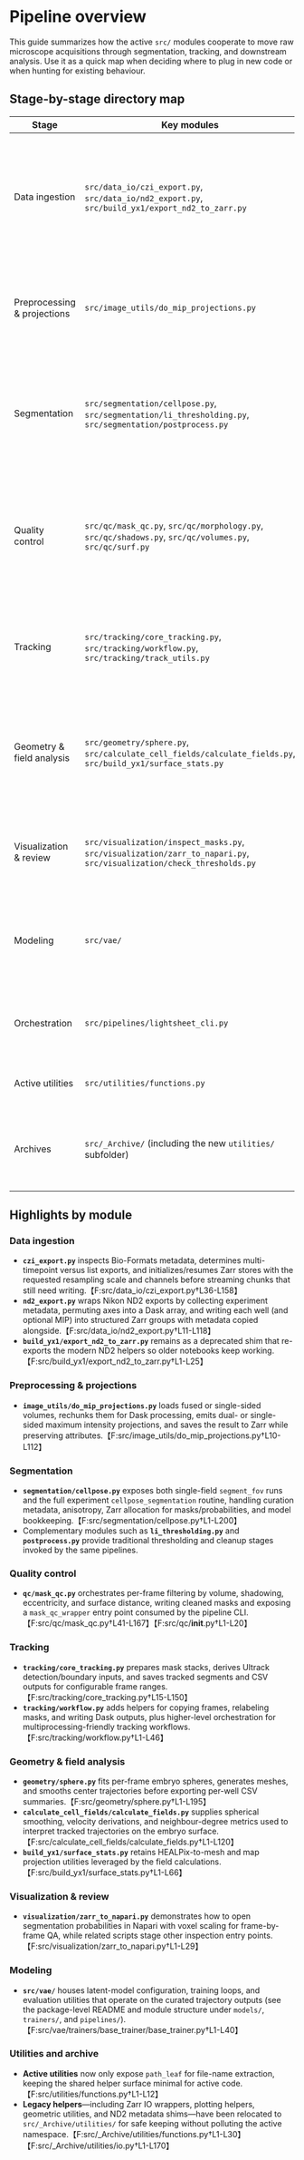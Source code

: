 # Pipeline overview

This guide summarizes how the active `src/` modules cooperate to move raw microscope acquisitions through segmentation, tracking,
and downstream analysis. Use it as a quick map when deciding where to plug in new code or when hunting for existing behaviour.

## Stage-by-stage directory map

| Stage | Key modules | Responsibilities |
| --- | --- | --- |
| Data ingestion | `src/data_io/czi_export.py`, `src/data_io/nd2_export.py`, `src/build_yx1/export_nd2_to_zarr.py` | Convert CZI/ND2 acquisitions into chunked Zarr stores, handle channel selection, resampling, and compatibility shims for older notebooks. |
| Preprocessing & projections | `src/image_utils/do_mip_projections.py` | Produce single- and dual-sided maximum-intensity projections used for quick inspection or QC overlays. |
| Segmentation | `src/segmentation/cellpose.py`, `src/segmentation/li_thresholding.py`, `src/segmentation/postprocess.py` | Run Cellpose across wells, manage Li-threshold alternatives, and consolidate masks/flows into Zarr outputs with metadata parity. |
| Quality control | `src/qc/mask_qc.py`, `src/qc/morphology.py`, `src/qc/shadows.py`, `src/qc/volumes.py`, `src/qc/surf.py` | Filter segmented nuclei by volume, shadowing, eccentricity, and surface distance while writing cleaned masks back to storage. |
| Tracking | `src/tracking/core_tracking.py`, `src/tracking/workflow.py`, `src/tracking/track_utils.py` | Prepare Ultrack inputs, launch tracking jobs, remap labels, and persist track CSVs/segment Zarr volumes. |
| Geometry & field analysis | `src/geometry/sphere.py`, `src/calculate_cell_fields/calculate_fields.py`, `src/build_yx1/surface_stats.py` | Fit embryo spheres, build HEALPix meshes, smooth spherical fields, and compute per-frame geometric descriptors. |
| Visualization & review | `src/visualization/inspect_masks.py`, `src/visualization/zarr_to_napari.py`, `src/visualization/check_thresholds.py` | Spin up Napari sessions and quick plots for manual QA of segmentation and threshold choices. |
| Modeling | `src/vae/` | Autoencoder configs, trainers, and evaluation scripts for latent-trajectory experiments. |
| Orchestration | `src/pipelines/lightsheet_cli.py` | CLI wrapper that chains QC, Ultrack, and sphere fitting for lightsheet datasets. |
| Active utilities | `src/utilities/functions.py` | Minimal helper surface kept for code still in rotation. |
| Archives | `src/_Archive/` (including the new `utilities/` subfolder) | Legacy modules retained for reference; imports should be avoided in new work. |

## Highlights by module

### Data ingestion
- **`czi_export.py`** inspects Bio-Formats metadata, determines multi-timepoint versus list exports, and initializes/resumes Zarr stores with the requested resampling scale and channels before streaming chunks that still need writing.【F:src/data_io/czi_export.py†L36-L158】
- **`nd2_export.py`** wraps Nikon ND2 exports by collecting experiment metadata, permuting axes into a Dask array, and writing each well (and optional MIP) into structured Zarr groups with metadata copied alongside.【F:src/data_io/nd2_export.py†L11-L118】
- **`build_yx1/export_nd2_to_zarr.py`** remains as a deprecated shim that re-exports the modern ND2 helpers so older notebooks keep working.【F:src/build_yx1/export_nd2_to_zarr.py†L1-L25】

### Preprocessing & projections
- **`image_utils/do_mip_projections.py`** loads fused or single-sided volumes, rechunks them for Dask processing, emits dual- or single-sided maximum intensity projections, and saves the result to Zarr while preserving attributes.【F:src/image_utils/do_mip_projections.py†L10-L112】

### Segmentation
- **`segmentation/cellpose.py`** exposes both single-field `segment_fov` runs and the full experiment `cellpose_segmentation` routine, handling curation metadata, anisotropy, Zarr allocation for masks/probabilities, and model bookkeeping.【F:src/segmentation/cellpose.py†L1-L200】
- Complementary modules such as **`li_thresholding.py`** and **`postprocess.py`** provide traditional thresholding and cleanup stages invoked by the same pipelines.

### Quality control
- **`qc/mask_qc.py`** orchestrates per-frame filtering by volume, shadowing, eccentricity, and surface distance, writing cleaned masks and exposing a `mask_qc_wrapper` entry point consumed by the pipeline CLI.【F:src/qc/mask_qc.py†L41-L167】【F:src/qc/__init__.py†L1-L20】

### Tracking
- **`tracking/core_tracking.py`** prepares mask stacks, derives Ultrack detection/boundary inputs, and saves tracked segments and CSV outputs for configurable frame ranges.【F:src/tracking/core_tracking.py†L15-L150】
- **`tracking/workflow.py`** adds helpers for copying frames, relabeling masks, and writing Dask outputs, plus higher-level orchestration for multiprocessing-friendly tracking workflows.【F:src/tracking/workflow.py†L1-L46】

### Geometry & field analysis
- **`geometry/sphere.py`** fits per-frame embryo spheres, generates meshes, and smooths center trajectories before exporting per-well CSV summaries.【F:src/geometry/sphere.py†L1-L195】
- **`calculate_cell_fields/calculate_fields.py`** supplies spherical smoothing, velocity derivations, and neighbour-degree metrics used to interpret tracked trajectories on the embryo surface.【F:src/calculate_cell_fields/calculate_fields.py†L1-L120】
- **`build_yx1/surface_stats.py`** retains HEALPix-to-mesh and map projection utilities leveraged by the field calculations.【F:src/build_yx1/surface_stats.py†L1-L66】

### Visualization & review
- **`visualization/zarr_to_napari.py`** demonstrates how to open segmentation probabilities in Napari with voxel scaling for frame-by-frame QA, while related scripts stage other inspection entry points.【F:src/visualization/zarr_to_napari.py†L1-L29】

### Modeling
- **`src/vae/`** houses latent-model configuration, training loops, and evaluation utilities that operate on the curated trajectory outputs (see the package-level README and module structure under `models/`, `trainers/`, and `pipelines/`).【F:src/vae/trainers/base_trainer/base_trainer.py†L1-L40】

### Utilities and archive
- **Active utilities** now only expose `path_leaf` for file-name extraction, keeping the shared helper surface minimal for active code.【F:src/utilities/functions.py†L1-L12】
- **Legacy helpers**—including Zarr IO wrappers, plotting helpers, geometric utilities, and ND2 metadata shims—have been relocated to `src/_Archive/utilities/` for safe keeping without polluting the active namespace.【F:src/_Archive/utilities/functions.py†L1-L30】【F:src/_Archive/utilities/io.py†L1-L170】
